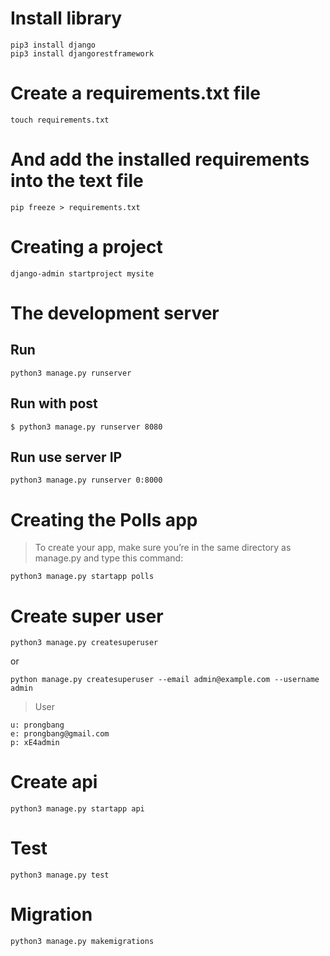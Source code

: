 # Install library
```
pip3 install django
pip3 install djangorestframework
```

# Create a requirements.txt file 
```
touch requirements.txt
```
# And add the installed requirements into the text file
```
pip freeze > requirements.txt
```

# Creating a project
```
django-admin startproject mysite
```

# The development server
## Run
```
python3 manage.py runserver
```

## Run with post
```
$ python3 manage.py runserver 8080
```

## Run use server IP
```
python3 manage.py runserver 0:8000
```

# Creating the Polls app

> To create your app, make sure you’re in the same directory as manage.py and type this command:
```
python3 manage.py startapp polls
```

# Create super user
```
python3 manage.py createsuperuser
```
or
```
python manage.py createsuperuser --email admin@example.com --username admin
```
> User
```
u: prongbang
e: prongbang@gmail.com
p: xE4admin
```

# Create api
```
python3 manage.py startapp api
```

# Test
```
python3 manage.py test
```

# Migration
```
python3 manage.py makemigrations
```
